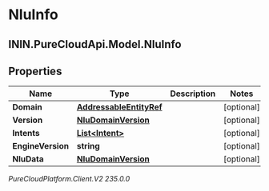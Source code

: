 # NluInfo

## ININ.PureCloudApi.Model.NluInfo

## Properties

|Name | Type | Description | Notes|
|------------ | ------------- | ------------- | -------------|
| **Domain** | [**AddressableEntityRef**](AddressableEntityRef) |  | [optional] |
| **Version** | [**NluDomainVersion**](NluDomainVersion) |  | [optional] |
| **Intents** | [**List&lt;Intent&gt;**](Intent) |  | [optional] |
| **EngineVersion** | **string** |  | [optional] |
| **NluData** | [**NluDomainVersion**](NluDomainVersion) |  | [optional] |



_PureCloudPlatform.Client.V2 235.0.0_
